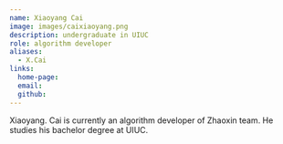 ```yaml
---
name: Xiaoyang Cai
image: images/caixiaoyang.png
description: undergraduate in UIUC
role: algorithm developer
aliases:
  - X.Cai
links:
  home-page: 
  email: 
  github: 
---
```


Xiaoyang. Cai is currently an algorithm developer of Zhaoxin team.
He studies his bachelor degree at UIUC.
